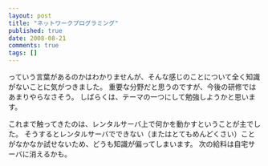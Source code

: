 ```yaml
---
layout: post
title: "ネットワークプログラミング"
published: true
date: 2008-08-21
comments: true
tags: []
---
```


っていう言葉があるのかはわかりませんが、そんな感じのことについて全く知識がないことに気がつきました。
重要な分野だと思うのですが、今後の研修ではあまりやらなさそう。
しばらくは、テーマの一つにして勉強しようかと思います。

これまで触ってきたのは、レンタルサーバ上で何かを動かすということが主でした。
そうするとレンタルサーバでできない（またはとてもめんどくさい）ことがなかなか試せないため、どうも知識が偏ってしまいます。
次の給料は自宅サーバに消えるかも。
